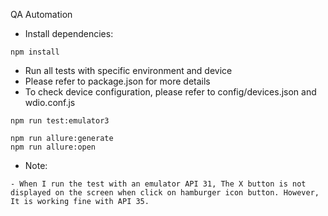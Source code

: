 QA Automation 

- Install dependencies:
```shell
npm install
```

- Run all tests with specific environment and device
- Please refer to package.json for more details
- To check device configuration, please refer to config/devices.json and wdio.conf.js
```shell
npm run test:emulator3
```

```shell
npm run allure:generate
npm run allure:open
```

- Note:
````
- When I run the test with an emulator API 31, The X button is not displayed on the screen when click on hamburger icon button. However, It is working fine with API 35.

````